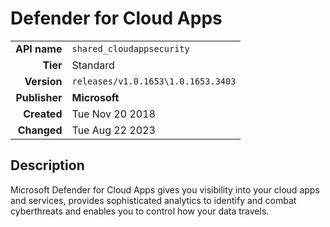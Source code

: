 # Defender for Cloud Apps
| | |
|-:|-|
|**API name**|`shared_cloudappsecurity`|
|**Tier**|Standard|
|**Version**|`releases/v1.0.1653\1.0.1653.3403`|
|**Publisher**|**Microsoft**|
|**Created**|Tue Nov 20 2018|
|**Changed**|Tue Aug 22 2023|

## Description
Microsoft Defender for Cloud Apps gives you visibility into your cloud apps and services, provides sophisticated analytics to identify and combat cyberthreats and enables you to control how your data travels.
